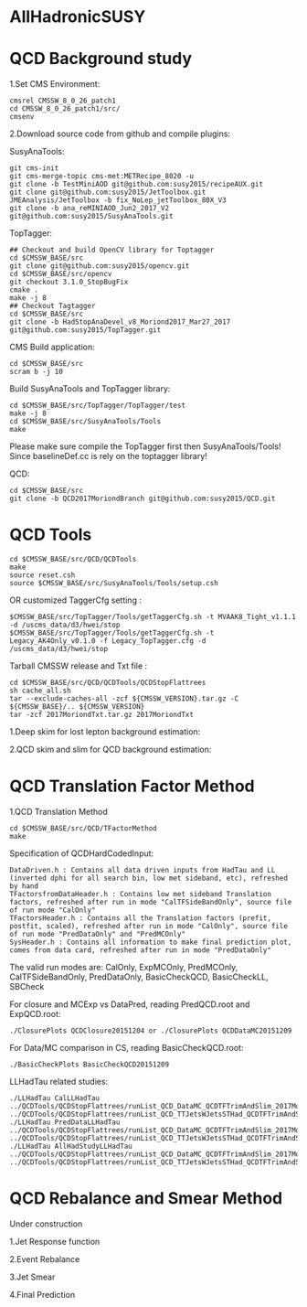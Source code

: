# AllHadronicSUSY
# QCD Background study

1.Set CMS Environment:

```
cmsrel CMSSW_8_0_26_patch1
cd CMSSW_8_0_26_patch1/src/
cmsenv
```
2.Download source code from github and compile plugins:

SusyAnaTools:
```
git cms-init
git cms-merge-topic cms-met:METRecipe_8020 -u
git clone -b TestMiniAOD git@github.com:susy2015/recipeAUX.git
git clone git@github.com:susy2015/JetToolbox.git JMEAnalysis/JetToolbox -b fix_NoLep_jetToolbox_80X_V3
git clone -b ana_reMINIAOD_Jun2_2017_V2 git@github.com:susy2015/SusyAnaTools.git
```

TopTagger:
```
## Checkout and build OpenCV library for Toptagger
cd $CMSSW_BASE/src
git clone git@github.com:susy2015/opencv.git
cd $CMSSW_BASE/src/opencv
git checkout 3.1.0_StopBugFix
cmake .
make -j 8
## Checkout Tagtagger
cd $CMSSW_BASE/src
git clone -b HadStopAnaDevel_v8_Moriond2017_Mar27_2017 git@github.com:susy2015/TopTagger.git
```

CMS Build application:
```
cd $CMSSW_BASE/src
scram b -j 10
```

Build SusyAnaTools and TopTagger library:
```
cd $CMSSW_BASE/src/TopTagger/TopTagger/test
make -j 8
cd $CMSSW_BASE/src/SusyAnaTools/Tools
make
```
Please make sure compile the TopTagger first then SusyAnaTools/Tools! Since baselineDef.cc is rely on the toptagger library!

QCD:
```
cd $CMSSW_BASE/src
git clone -b QCD2017MoriondBranch git@github.com:susy2015/QCD.git
```
# QCD Tools

```
cd $CMSSW_BASE/src/QCD/QCDTools
make
source reset.csh
source $CMSSW_BASE/src/SusyAnaTools/Tools/setup.csh
```
OR customized TaggerCfg setting : 
```
$CMSSW_BASE/src/TopTagger/Tools/getTaggerCfg.sh -t MVAAK8_Tight_v1.1.1 -d /uscms_data/d3/hwei/stop
$CMSSW_BASE/src/TopTagger/Tools/getTaggerCfg.sh -t Legacy_AK4Only_v0.1.0 -f Legacy_TopTagger.cfg -d /uscms_data/d3/hwei/stop
```

Tarball CMSSW release and Txt file : 
```
cd $CMSSW_BASE/src/QCD/QCDTools/QCDStopFlattrees
sh cache_all.sh
tar --exclude-caches-all -zcf ${CMSSW_VERSION}.tar.gz -C ${CMSSW_BASE}/.. ${CMSSW_VERSION}
tar -zcf 2017MoriondTxt.tar.gz 2017MoriondTxt
```

1.Deep skim for lost lepton background estimation:

2.QCD skim and slim for QCD background estimation:

# QCD Translation Factor Method

1.QCD Translation Method
```
cd $CMSSW_BASE/src/QCD/TFactorMethod
make
```
Specification of QCDHardCodedInput:

```
DataDriven.h : Contains all data driven inputs from HadTau and LL (inverted dphi for all search bin, low met sideband, etc), refreshed by hand
TFactorsfromDataHeader.h : Contains low met sideband Translation factors, refreshed after run in mode "CalTFSideBandOnly", source file of run mode "CalOnly"
TFactorsHeader.h : Contains all the Translation factors (prefit, postfit, scaled), refreshed after run in mode "CalOnly", source file of run mode "PredDataOnly" and "PredMCOnly"
SysHeader.h : Contains all information to make final prediction plot, comes from data card, refreshed after run in mode "PredDataOnly"
```
The valid run modes are: CalOnly, ExpMCOnly, PredMCOnly, CalTFSideBandOnly, PredDataOnly, BasicCheckQCD, BasicCheckLL, SBCheck

For closure and MCExp vs DataPred, reading PredQCD.root and ExpQCD.root:
```
./ClosurePlots QCDClosure20151204 or ./ClosurePlots QCDDataMC20151209
```
For Data/MC comparison in CS, reading BasicCheckQCD.root:
```
./BasicCheckPlots BasicCheckQCD20151209
```
LLHadTau related studies:
```
./LLHadTau CalLLHadTau ../QCDTools/QCDStopFlattrees/runList_QCD_DataMC_QCDTFTrimAndSlim_2017Moriondv12.txt ../QCDTools/QCDStopFlattrees/runList_QCD_TTJetsWJetsSTHad_QCDTFTrimAndSlim_2017Moriondv12.txt
./LLHadTau PredDataLLHadTau ../QCDTools/QCDStopFlattrees/runList_QCD_DataMC_QCDTFTrimAndSlim_2017Moriondv12.txt ../QCDTools/QCDStopFlattrees/runList_QCD_TTJetsWJetsSTHad_QCDTFTrimAndSlim_2017Moriondv12.txt
./LLHadTau AllHadStudyLLHadTau ../QCDTools/QCDStopFlattrees/runList_QCD_DataMC_QCDTFTrimAndSlim_2017Moriondv12.txt ../QCDTools/QCDStopFlattrees/runList_QCD_TTJetsWJetsSTHad_QCDTFTrimAndSlim_2017Moriondv12.txt
```

# QCD Rebalance and Smear Method

Under construction

1.Jet Response function

2.Event Rebalance

3.Jet Smear

4.Final Prediction
